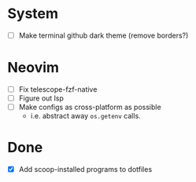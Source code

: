 # System

* [ ] Make terminal github dark theme (remove borders?)

# Neovim

* [ ] Fix telescope-fzf-native
* [ ] Figure out lsp
* [ ] Make configs as cross-platform as possible
  + i.e. abstract away `os.getenv` calls. 

# Done

* [X] Add scoop-installed programs to dotfiles

